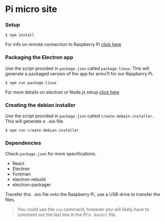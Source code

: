 # Pi micro site

### Setup 

``` console
$ npm install
```

For info on remote connection to Raspberry Pi [click here](documentation/piConnection.md)

### Packaging the Electron app

Use the script provided in `package.json` called `package-linux`. 
This will generate a packaged version of the app for armv7l for our Raspberry Pi. 

``` console
$ npm run package-linux
```
For more details on electron or Node.js setup [click here](documentation/electronSetup.md)

### Creating the debian installer

Use the script provided in `package.json` called `create-debain-installer`. 
This will generate a `.deb` file. 

``` console
$ npm run create-debian-installer
```

### Dependencies

Check `package.json` for more specifications.

- React
- Electron
- Foreman
- electron-rebuild
- electron-packager

Transfer this `.deb` file onto the Raspberry Pi, use a USB drive to transfer the files. 
> You could use the `scp` command, however you will likely have to comment out the 
> last line in the Pi's `.bashrc` file. 
